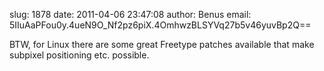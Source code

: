 slug:    1878
date:    2011-04-06 23:47:08
author:  Benus
email:   5IIuAaPFou0y.4ueN9O_Nf2pz6piX.4OmhwzBLSYVq27b5v46yuvBp2Q==

BTW, for Linux there are some great Freetype patches available that
make subpixel positioning etc. possible.
